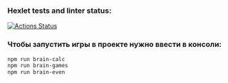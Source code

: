 ### Hexlet tests and linter status:

[![Actions Status](https://github.com/arsenyevdmitry/frontend-project-44/workflows/hexlet-check/badge.svg)](https://github.com/arsenyevdmitry/frontend-project-44/actions)

### Чтобы запустить игры в проекте нужно ввести в консоли:

```bash
npm run brain-calc
npm run brain-games
npm run brain-even
```
